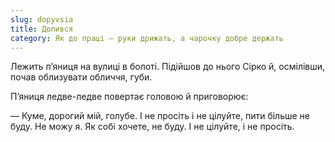 ```yaml
---
slug: dopyvsia
title: Допився
category: Як до праці — руки дрижать, а чарочку добре держать
---
```

Лежить п’яниця на вулиці в болоті. Підійшов до нього Сірко й, осмілівши, почав облизувати обличчя, губи.

П’яниця ледве-ледве повертає головою й приговорює:

— Куме, дорогий мій, голубе. І не просіть і не цілуйте, пити більше не буду. Не можу я. Як собі хочете, не буду. І не цілуйте, і не просіть.
